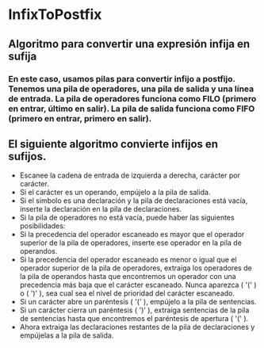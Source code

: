 # InfixToPostfix
## Algoritmo para convertir una expresión infija en sufija
### En este caso, usamos pilas para convertir infijo a postfijo. Tenemos una pila de operadores, una pila de salida y una línea de entrada. La pila de operadores funciona como FILO (primero en entrar, último en salir). La pila de salida funciona como FIFO (primero en entrar, primero en salir).

## El siguiente algoritmo convierte infijos en sufijos.

+ Escanee la cadena de entrada de izquierda a derecha, carácter por carácter.
+ Si el carácter es un operando, empújelo a la pila de salida.
+ Si el símbolo es una declaración y la pila de declaraciones está vacía, inserte la declaración en la pila de declaraciones.
+ Si la pila de operadores no está vacía, puede haber las siguientes posibilidades:
+ Si la precedencia del operador escaneado es mayor que el operador superior de la pila de operadores, inserte ese operador en la pila de operandos.
+ Si la precedencia del operador escaneado es menor o igual que el operador superior de la pila de operadores, extraiga los operadores de la pila de operandos hasta que encontremos un operador con una precedencia más baja que el carácter escaneado. Nunca aparezca ( '(' ) o ( ')' ), sea cual sea el nivel de prioridad del carácter escaneado.
+ Si un carácter abre un paréntesis ( '(' ), empújelo a la pila de sentencias.
+ Si un carácter cierra un paréntesis ( ')' ), extraiga sentencias de la pila de sentencias hasta que encontremos el paréntesis de apertura ( '(' ).
+ Ahora extraiga las declaraciones restantes de la pila de declaraciones y empújelas a la pila de salida.
